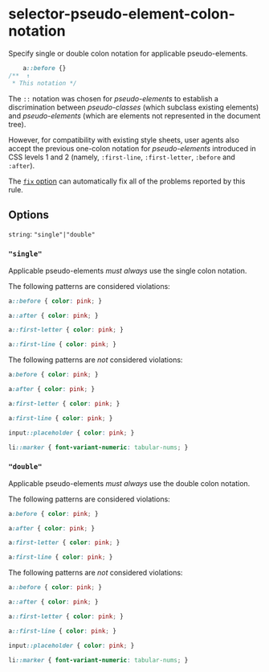 # selector-pseudo-element-colon-notation

Specify single or double colon notation for applicable pseudo-elements.

<!-- prettier-ignore -->
```css
    a::before {}
/**  ↑
 * This notation */
```

The `::` notation was chosen for _pseudo-elements_ to establish a discrimination between _pseudo-classes_ (which subclass existing elements) and _pseudo-elements_ (which are elements not represented in the document tree).

However, for compatibility with existing style sheets, user agents also accept the previous one-colon notation for _pseudo-elements_ introduced in CSS levels 1 and 2 (namely, `:first-line`, `:first-letter`, `:before` and `:after`).

The [`fix` option](https://github.com/stylelint/stylelint/tree/13.13.1/docs/user-guide/usage/options.md#fix) can automatically fix all of the problems reported by this rule.

## Options

`string`: `"single"|"double"`

### `"single"`

Applicable pseudo-elements _must always_ use the single colon notation.

The following patterns are considered violations:

<!-- prettier-ignore -->
```css
a::before { color: pink; }
```

<!-- prettier-ignore -->
```css
a::after { color: pink; }
```

<!-- prettier-ignore -->
```css
a::first-letter { color: pink; }
```

<!-- prettier-ignore -->
```css
a::first-line { color: pink; }
```

The following patterns are _not_ considered violations:

<!-- prettier-ignore -->
```css
a:before { color: pink; }
```

<!-- prettier-ignore -->
```css
a:after { color: pink; }
```

<!-- prettier-ignore -->
```css
a:first-letter { color: pink; }
```

<!-- prettier-ignore -->
```css
a:first-line { color: pink; }
```

<!-- prettier-ignore -->
```css
input::placeholder { color: pink; }
```

<!-- prettier-ignore -->
```css
li::marker { font-variant-numeric: tabular-nums; }
```

### `"double"`

Applicable pseudo-elements _must always_ use the double colon notation.

The following patterns are considered violations:

<!-- prettier-ignore -->
```css
a:before { color: pink; }
```

<!-- prettier-ignore -->
```css
a:after { color: pink; }
```

<!-- prettier-ignore -->
```css
a:first-letter { color: pink; }
```

<!-- prettier-ignore -->
```css
a:first-line { color: pink; }
```

The following patterns are _not_ considered violations:

<!-- prettier-ignore -->
```css
a::before { color: pink; }
```

<!-- prettier-ignore -->
```css
a::after { color: pink; }
```

<!-- prettier-ignore -->
```css
a::first-letter { color: pink; }
```

<!-- prettier-ignore -->
```css
a::first-line { color: pink; }
```

<!-- prettier-ignore -->
```css
input::placeholder { color: pink; }
```

<!-- prettier-ignore -->
```css
li::marker { font-variant-numeric: tabular-nums; }
```
